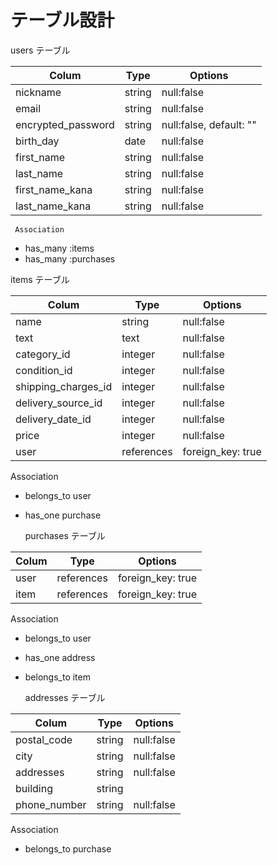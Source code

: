  # テーブル設計

  users テーブル

|Colum            |Type         |Options                                 |
|---------------------|-------------|----------------------------------------|
|nickname             |string       |null:false                              |
|email                |string       |null:false                              |
|encrypted_password   |string       |null:false, default: ""                 |
|birth_day            |date         |null:false                              |
|first_name           |string       |null:false                              |
|last_name            |string       |null:false                              |
|first_name_kana      |string       |null:false                              |
|last_name_kana       |string       |null:false                              |

     Association
-  has_many :items
-  has_many :purchases


  items テーブル

|Colum                   |Type         |Options                                 |
|------------------------|-------------|----------------------------------------|
|name                    |string       |null:false                              |
|text                    |text         |null:false                              |
|category_id             |integer      |null:false                              |
|condition_id            |integer      |null:false                              |
|shipping_charges_id     |integer      |null:false                              |
|delivery_source_id      |integer      |null:false                              |
|delivery_date_id        |integer      |null:false                              |
|price                   |integer      |null:false                              |
|user                    |references   |foreign_key: true                       |

   Association
- belongs_to user
- has_one purchase

 
  purchases テーブル

|Colum                   |Type         |Options                                 |
|------------------------|-------------|----------------------------------------|
|user                    |references   |foreign_key: true                       |  
|item                    |references   |foreign_key: true                       |

 Association

- belongs_to user
- has_one address
- belongs_to item

  addresses テーブル

|Colum                   |Type         |Options                                 |
|------------------------|-------------|----------------------------------------|
|postal_code             |string       |null:false                              |
|city                    |string       |null:false                              |
|addresses               |string       |null:false                              |
|building                |string       |                                        |
|phone_number            |string       |null:false                              |
 
  Association

- belongs_to purchase